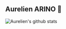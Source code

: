 ## Aurelien ARINO 👋

![Aurelien's github stats](https://github-readme-stats.vercel.app/api?username=Arinono&count_private=true&show_icons=true&theme=cobalt)
